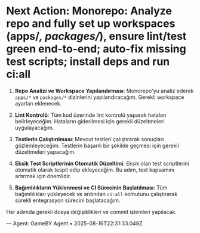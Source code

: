 # Next Action: Monorepo: Analyze repo and fully set up workspaces (apps/*, packages/*), ensure lint/test green end-to-end; auto-fix missing test scripts; install deps and run ci:all

1. **Repo Analizi ve Workspace Yapılandırması**: Monorepo'yu analiz ederek `apps/*` ve `packages/*` dizinlerini yapılandıracağım. Gerekli workspace ayarları eklenecek.

2. **Lint Kontrolü**: Tüm kod üzerinde lint kontrolü yaparak hataları belirleyeceğim. Hataların giderilmesi için gerekli düzeltmeleri uygulayacağım.

3. **Testlerin Çalıştırılması**: Mevcut testleri çalıştırarak sonuçları gözlemleyeceğim. Testlerin başarılı bir şekilde geçmesi için gerekli düzeltmeleri yapacağım.

4. **Eksik Test Scriptlerinin Otomatik Düzeltimi**: Eksik olan test scriptlerini otomatik olarak tespit edip ekleyeceğim. Bu adım, test kapsamını artırmak için önemlidir.

5. **Bağımlılıkların Yüklenmesi ve CI Sürecinin Başlatılması**: Tüm bağımlılıkları yükleyecek ve ardından `ci:all` komutunu çalıştırarak sürekli entegrasyon sürecini başlatacağım. 

Her adımda gerekli dosya değişiklikleri ve commit işlemleri yapılacak.

— Agent: GameBY Agent • 2025-08-16T22:31:33.048Z

